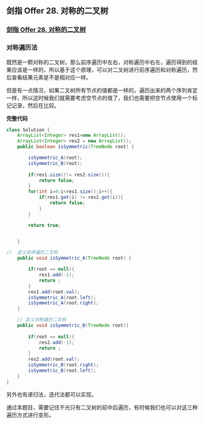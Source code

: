 ## 剑指 Offer 28. 对称的二叉树

### [剑指 Offer 28. 对称的二叉树](https://leetcode-cn.com/problems/dui-cheng-de-er-cha-shu-lcof/)

### 对称遍历法

既然是一颗对称的二叉树，那么前序遍历中左右，对称遍历中右左，遍历得到的结果应该是一样的，所以基于这个原理，可以对二叉树进行前序遍历和对称遍历，然后查看结果元素是不是相对应一样。

但是有一点情况，如果二叉树所有节点的值都是一样的，遍历出来的两个序列肯定一样，所以这时候我们就需要考虑空节点的值了，我们也需要把空节点使用一个标记记录，然后在比较。

**完整代码**

~~~ java
class Solution {
    ArrayList<Integer> res1=new ArrayList();
    ArrayList<Integer> res2 = new ArrayList();
    public boolean isSymmetric(TreeNode root) {

        isSymmetric_A(root);
        isSymmetric_B(root);
        
        if(res1.size()!= res2.size()){
            return false;
        }
        for(int i=0;i<res1.size();i++){
            if(res1.get(i) != res2.get(i)){
                return false;
            }
        }

        return true;


    }

//  定义前序遍历二叉树
    public void isSymmetric_A(TreeNode root) {

        if(root == null){
            res1.add(-1);
            return ;
        }
        res1.add(root.val);
        isSymmetric_A(root.left);
        isSymmetric_A(root.right);
    }

    // 定义对称遍历二叉树
    public void isSymmetric_B(TreeNode root){
        
        if(root == null){
            res2.add(-1);
            return ;
        }
        res2.add(root.val);
        isSymmetric_B(root.right);
        isSymmetric_B(root.left);
    }
}
~~~

另外也有递归法，迭代法都可以实现。

通过本题目，需要记住不光只有二叉树的前中后遍历，有时候我们也可以对这三种遍历方式进行变形。